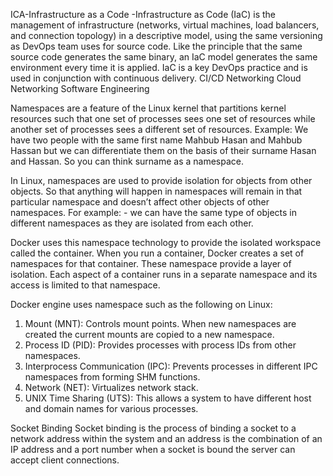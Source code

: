 ICA-Infrastructure as a Code
  -Infrastructure as Code (IaC) is the management of infrastructure (networks, virtual machines, load balancers, and connection topology) in a descriptive model, using the same      versioning as DevOps team uses for source code. Like the principle that the same source code generates the same binary, an IaC model generates the same environment every time      it is applied. IaC is a key DevOps practice and is used in conjunction with continuous delivery.
CI/CD
Networking
Cloud Networking
Software Engineering

Namespaces are a feature of the Linux kernel that partitions kernel resources such that one set of processes sees one set of resources while another set of processes sees a different set of resources. 
Example:
We have two people with the same first name Mahbub Hasan and  Mahbub Hassan but we can differentiate them on the basis of their surname Hasan and Hassan. So you can think surname as a namespace.

In Linux, namespaces are used to provide isolation for objects from other objects. So that anything will happen in namespaces will remain in that particular namespace and doesn’t affect other objects of other namespaces. For example: - we can have the same type of objects in different namespaces as they are isolated from each other.

Docker uses this namespace technology to provide the isolated workspace called the container. When you run a container, Docker creates a set of namespaces for that container.
These namespace provide a layer of isolation. Each aspect of a container runs in a separate namespace and its access is limited to that namespace.

Docker engine uses namespace such as the following on Linux:

1.	Mount (MNT): Controls mount points. When new namespaces are created the current mounts are copied to a new namespace.
2.	Process ID (PID): Provides processes with process IDs from other namespaces.
3.	Interprocess Communication (IPC): Prevents processes in different IPC namespaces from forming SHM functions.
4.	Network (NET): Virtualizes network stack.
5.	UNIX Time Sharing (UTS): This allows a system to have different host and domain names for various processes.

Socket Binding
Socket binding is the process of binding a socket to a network address within the system and an address is the combination of an IP address and a port number when a socket is bound the server can accept client connections.
